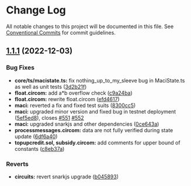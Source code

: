 # Change Log

All notable changes to this project will be documented in this file.
See [Conventional Commits](https://conventionalcommits.org) for commit guidelines.

## [1.1.1](https://github.com/gurrpi/maci/compare/v1.1.0...v1.1.1) (2022-12-03)


### Bug Fixes

* **core/ts/macistate.ts:** fix nothing_up_to_my_sleeve bug in MaciState.ts as well as unit tests ([3d2b21f](https://github.com/gurrpi/maci/commit/3d2b21f185c285542b92512a871b0886a3fedc83))
* **float.circom:** add a*b overflow check ([c9a24ba](https://github.com/gurrpi/maci/commit/c9a24bac757568d1d46ec0d876d67bdc82f770ba))
* **float.circom:** rewrite float.circom ([efd4617](https://github.com/gurrpi/maci/commit/efd4617724e956d2566062c6fe882e1d45cba7c4))
* **maci:** reverted a fix and fixed test suits ([8300cc5](https://github.com/gurrpi/maci/commit/8300cc548e954a80ab6fb39ab9d559c999e07c10))
* **maci:** upgraded minor version and fixed bug in testnet deployment ([5ef5ed8](https://github.com/gurrpi/maci/commit/5ef5ed842360277ac823c6919e171d0c51ff5702)), closes [#551](https://github.com/gurrpi/maci/issues/551) [#552](https://github.com/gurrpi/maci/issues/552)
* **maci:** upgraded snarkjs and other dependencies ([0ce643a](https://github.com/gurrpi/maci/commit/0ce643a18704c1a2d9245e8e85032874a11f004e))
* **processmessages.circom:** data are not fully verified during state update ([6df6a40](https://github.com/gurrpi/maci/commit/6df6a4054da926b07f35c5befab4f1f8af33dcc6))
* **topupcredit.sol, subsidy.circom:** add comments for upper bound of constants ([c8eb37a](https://github.com/gurrpi/maci/commit/c8eb37ad593ee671652f11458909df2a95db3581))


### Reverts

* **circuits:** revert snarkjs upgrade ([b045893](https://github.com/gurrpi/maci/commit/b045893e18f105ce2019ab9d010aa57ef896adc8))
